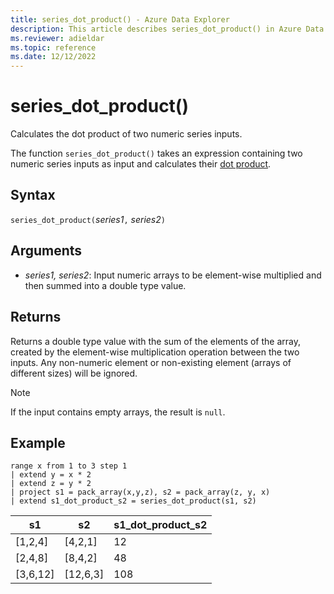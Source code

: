 ```yaml
---
title: series_dot_product() - Azure Data Explorer
description: This article describes series_dot_product() in Azure Data Explorer.
ms.reviewer: adieldar
ms.topic: reference
ms.date: 12/12/2022
---
```

# series_dot_product()

Calculates the dot product of two numeric series inputs.

The function `series_dot_product()` takes an expression containing two numeric series inputs as input and calculates their [dot product](https://en.wikipedia.org/wiki/Dot_product).

## Syntax

`series_dot_product(`*series1*`,` *series2*`)`

## Arguments

* *series1, series2*: Input numeric arrays to be element-wise multiplied and then summed into a double type value.

## Returns

Returns a double type value with the sum of the elements of the array, created by the element-wise multiplication operation between the two inputs.
Any non-numeric element or non-existing element (arrays of different sizes) will be ignored.

> [!NOTE]
> If the input contains empty arrays, the result is `null`.

## Example

<!-- csl: https://help.kusto.windows.net/Samples -->
```kusto
range x from 1 to 3 step 1 
| extend y = x * 2
| extend z = y * 2
| project s1 = pack_array(x,y,z), s2 = pack_array(z, y, x)
| extend s1_dot_product_s2 = series_dot_product(s1, s2)
```

|s1|s2|s1_dot_product_s2|
|---|---|---|
|[1,2,4]|[4,2,1]|12|
|[2,4,8]|[8,4,2]|48|
|[3,6,12]|[12,6,3]|108|

